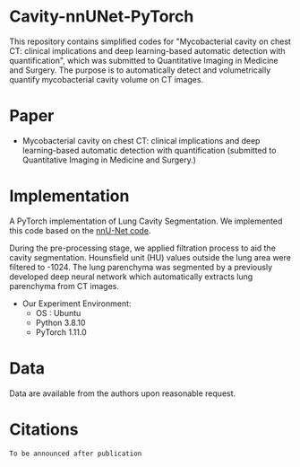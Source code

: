 # Cavity-nnUNet-PyTorch
This repository contains simplified codes for "Mycobacterial cavity on chest CT: clinical implications and deep learning-based automatic detection with quantification", which was submitted to Quantitative Imaging in Medicine and Surgery. The purpose is to automatically detect and volumetrically quantify mycobacterial cavity volume on CT images.

Paper
===============
* Mycobacterial cavity on chest CT: clinical implications and deep learning-based automatic detection with quantification (submitted to Quantitative Imaging in Medicine and Surgery.)

Implementation
===============
A PyTorch implementation of Lung Cavity Segmentation.
We implemented this code based on the [nnU-Net code](https://github.com/MIC-DKFZ/nnUNet).

During the pre-processing stage, we applied filtration process to aid the cavity segmentation. Hounsfield unit (HU) values outside the lung area were filtered to -1024. The lung parenchyma was segmented by a previously developed deep neural network which automatically extracts lung parenchyma from CT images.

* Our Experiment Environment:
  * OS : Ubuntu
  * Python 3.8.10
  * PyTorch 1.11.0


Data
===============
Data are available from the authors upon reasonable request.

Citations
===============
```
To be announced after publication
```
